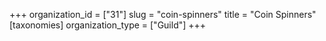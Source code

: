 +++
organization_id = ["31"]
slug = "coin-spinners"
title = "Coin Spinners"
[taxonomies]
organization_type = ["Guild"]
+++


